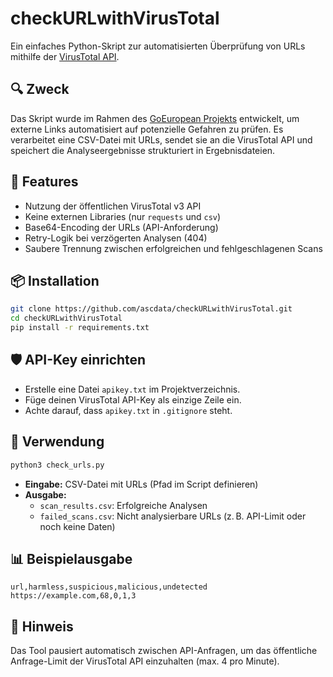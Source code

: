 # checkURLwithVirusTotal

Ein einfaches Python-Skript zur automatisierten Überprüfung von URLs mithilfe der [VirusTotal API](https://developers.virustotal.com/reference).

## 🔍 Zweck

Das Skript wurde im Rahmen des [GoEuropean Projekts](https://www.goeuropean.org/) entwickelt, um externe Links automatisiert auf potenzielle Gefahren zu prüfen. Es verarbeitet eine CSV-Datei mit URLs, sendet sie an die VirusTotal API und speichert die Analyseergebnisse strukturiert in Ergebnisdateien.

## 🚀 Features

- Nutzung der öffentlichen VirusTotal v3 API
- Keine externen Libraries (nur `requests` und `csv`)
- Base64-Encoding der URLs (API-Anforderung)
- Retry-Logik bei verzögerten Analysen (404)
- Saubere Trennung zwischen erfolgreichen und fehlgeschlagenen Scans

## 📦 Installation

```bash
git clone https://github.com/ascdata/checkURLwithVirusTotal.git
cd checkURLwithVirusTotal
pip install -r requirements.txt
```

## 🛡️ API-Key einrichten

- Erstelle eine Datei `apikey.txt` im Projektverzeichnis.
- Füge deinen VirusTotal API-Key als einzige Zeile ein.
- Achte darauf, dass `apikey.txt` in `.gitignore` steht.

## 🧪 Verwendung

```bash
python3 check_urls.py
```

- **Eingabe:** CSV-Datei mit URLs (Pfad im Script definieren)
- **Ausgabe:**
    - `scan_results.csv`: Erfolgreiche Analysen
    - `failed_scans.csv`: Nicht analysierbare URLs (z. B. API-Limit oder noch keine Daten)

## 📊 Beispielausgabe

```csv
url,harmless,suspicious,malicious,undetected
https://example.com,68,0,1,3
```

## 📌 Hinweis

Das Tool pausiert automatisch zwischen API-Anfragen, um das öffentliche Anfrage-Limit der VirusTotal API einzuhalten (max. 4 pro Minute).
